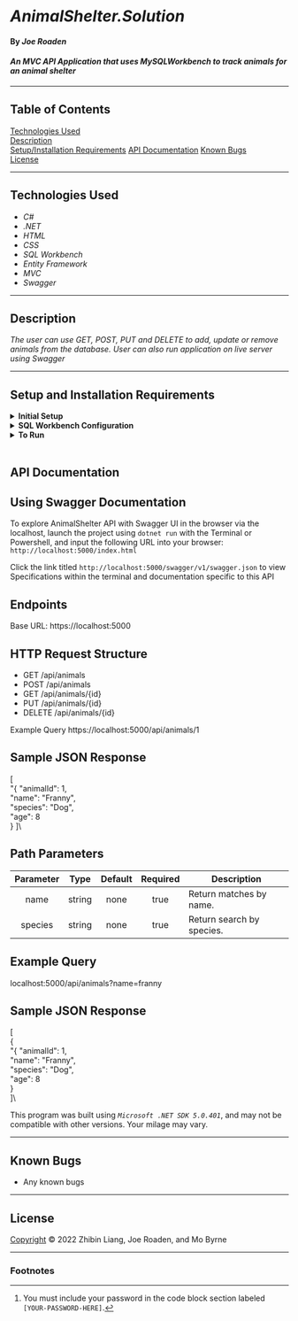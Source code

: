 # _AnimalShelter.Solution_

#### By _Joe Roaden_

#### _An MVC API Application that uses MySQLWorkbench to track animals for an animal shelter_

---
## Table of Contents
[Technologies Used](#technologies-used)  
[Description](#description)  
[Setup/Installation Requirements](#setup-and-installation-requirements)
[API Documentation](#api-documentation)
[Known Bugs](#known-bugs)  
[License](#License)

---
## Technologies Used

* _C#_
* _.NET_
* _HTML_
* _CSS_
* _SQL Workbench_
* _Entity Framework_
* _MVC_
* _Swagger_

---
## Description

_The user can use GET, POST, PUT and DELETE to add, update or remove animals from the database.  User can also run application on live server using Swagger_

---
## Setup and Installation Requirements

<details>
<summary><strong>Initial Setup</strong></summary>  

1. Copy the git repository url: https://github.com/joeroaden/AnimalShelterAPI.Solution
2. Open a shell program and navigate to your desktop.
3. Clone the repository for this project using the `git clone` command and including the copied URL.
4. While still in the shell program, navigate to the root directory of the newly created file named `AnimalShelter.Solution`.
5. From the root directory, navigate to the `AnimalShelter` directory.
6. Move onto SQL Workbench instructions below to re-create database necessary to run this project.
</details>

<details>
<summary><strong>SQL Workbench Configuration</strong></summary>

1. Create an `appsetting.json` file in the `AnimalShelter` directory of the project  
   <pre>AnimalShelter.Solution
   └── AnimalShelter
    └── <strong>appsetting.json</strong></pre>
2. Insert the following code [^1]  
    ```json
    {
      "ConnectionStrings": {
        "DefaultConnection": "Server=localhost;Port=3306;database=animal_shelter;uid=root;pwd=[YOUR-PASSWORD-HERE];"
      }
    }
    ```

3. Once `appsettings.json` file has been created, navigate back to SQL Workbench.
</details>

<details>
<summary><strong>To Run</strong></summary>

1. Navigate to:  
   <pre>AnimalShelter.Solution
   └── <strong>AnimalShelter</strong></pre>

2. Run `$ dotnet restore` in the console.  
3. Run `$ dotnet database update` in the console.  
4. Run `$ dotnet run` in the console
</details><br>

## API Documentation

## Using Swagger Documentation

To explore AnimalShelter API with Swagger UI in the browser via the localhost, launch the project using `dotnet run` with the Terminal or Powershell, and input the following URL into your browser: `http://localhost:5000/index.html`

Click the link titled `http://localhost:5000/swagger/v1/swagger.json` to view Specifications within the terminal and documentation specific to this API

<!-- ## Using the JSON Web Token

In order to be authorized to use the POST, PUT, DELETE functionality of the API, please authenticate yourself through Postman._

Open Postman and create a POST request using the URL: `http://localhost:5000/api/users/authenticate`
Add the following query to the request as raw data in the Body tab:
{\
    "UserName": "test",\
    "Password": "test"\
}\
The token will be generated in the response. Copy and paste it as the Token paramenter in the Authorization tab. -->

## Endpoints

Base URL: https://localhost:5000

## HTTP Request Structure
* GET /api/animals
* POST /api/animals
* GET /api/animals/{id}
* PUT /api/animals/{id}
* DELETE /api/animals/{id}

Example Query
https://localhost:5000/api/animals/1

## Sample JSON Response

[\
    "{
    "animalId": 1,\
    "name": "Franny",\
    "species": "Dog",\
    "age": 8\
}
]\

## Path Parameters
| Parameter | Type | Default | Required | Description |
| :---: | :---: | :---: | :---: | --- |
| name | string | none | true | Return matches by name.
| species| string | none | true | Return search by species.| age | int | none | true | Return matches by age or  age range.

## Example Query
localhost:5000/api/animals?name=franny

## Sample JSON Response
[\
    {\
        "{
    "animalId": 1,\
    "name": "Franny",\
    "species": "Dog",\
    "age": 8\
    }\
]\


This program was built using *`Microsoft .NET SDK 5.0.401`*, and may not be compatible with other versions. Your milage may vary.

---
## Known Bugs

* Any known bugs

---
## License



[Copyright](/LICENSE) © 2022 Zhibin Liang, Joe Roaden, and Mo Byrne

---
### Footnotes

[^1]: You must include your password in the code block section labeled `[YOUR-PASSWORD-HERE]`.